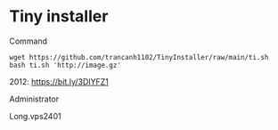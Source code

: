 # Tiny installer

Command

```console
wget https://github.com/trancanh1102/TinyInstaller/raw/main/ti.sh
bash ti.sh 'http://image.gz'
```

2012: https://bit.ly/3DIYFZ1

Administrator

Long.vps2401
